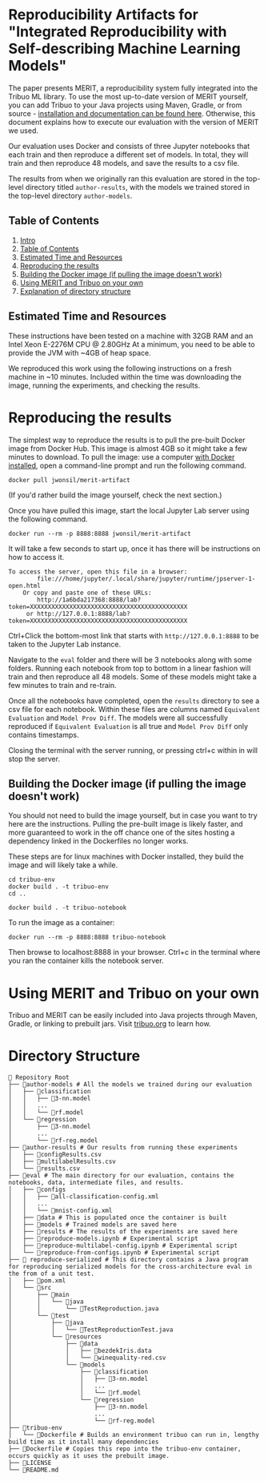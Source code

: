 # Reproducibility Artifacts for "Integrated Reproducibility with Self-describing Machine Learning Models"

The paper presents MERIT, a reproducibility system fully integrated into the Tribuo ML library. To use the most up-to-date version of MERIT yourself, you can add Tribuo to your Java projects using Maven, Gradle, or from source - [installation and documentation can be found here](https://tribuo.org). Otherwise, this document explains how to execute our evaluation with the version of MERIT we used. 

Our evaluation uses Docker and consists of three Jupyter notebooks that each train and then reproduce a different set of models. In total, they will train and then reproduce 48 models, and save the results to a csv file.

The results from when we originally ran this evaluation are stored in the top-level directory titled `author-results`, with the models we trained stored in the top-level directory `author-models`.

## Table of Contents
1. [Intro](#reproducibility-artifacts-for-integrated-reproducibility-with-self-describing-machine-learning-models)
2. [Table of Contents](#table-of-contents)
3. [Estimated Time and Resources](#estimated-time-and-resources)
4. [Reproducing the results](#reproducing-the-results)
5. [Building the Docker image (if pulling the image doesn't work)](#building-the-docker-image-if-pulling-the-image-doesnt-work)
6. [Using MERIT and Tribuo on your own](#using-merit-and-tribuo-on-your-own)
7. [Explanation of directory structure](#directory-structure)


## Estimated Time and Resources

These instructions have been tested on a machine with 32GB RAM and an Intel Xeon E-2276M CPU @ 2.80GHz
At a minimum, you need to be able to provide the JVM with ~4GB of heap space. 

We reproduced this work using the following instructions on a fresh machine in ~10 minutes. Included within the time was downloading the image, running the experiments, and checking the results. 

# Reproducing the results

The simplest way to reproduce the results is to pull the pre-built Docker image from Docker Hub. This image is almost 4GB so it might take a few minutes to download. To pull the image: use a computer [with Docker installed](https://docs.docker.com/get-docker/), open a command-line prompt and run the following command. 
```
docker pull jwonsil/merit-artifact
```
(If you'd rather build the image yourself, check the next section.)

Once you have pulled this image, start the local Jupyter Lab server using the following command.
```
docker run --rm -p 8888:8888 jwonsil/merit-artifact
```
It will take a few seconds to start up, once it has there will be instructions on how to access it. 
```
To access the server, open this file in a browser:
        file:///home/jupyter/.local/share/jupyter/runtime/jpserver-1-open.html
    Or copy and paste one of these URLs:
        http://1a6bda217368:8888/lab?token=XXXXXXXXXXXXXXXXXXXXXXXXXXXXXXXXXXXXXXXXXXXX
     or http://127.0.0.1:8888/lab?token=XXXXXXXXXXXXXXXXXXXXXXXXXXXXXXXXXXXXXXXXXXXX
```
Ctrl+Click the bottom-most link that starts with `http://127.0.0.1:8888` to be taken to the Jupyter Lab instance. 

Navigate to the `eval` folder and there will be 3 notebooks along with some folders. Running each notebook from top to bottom in a linear fashion will train and then reproduce all 48 models. Some of these models might take a few minutes to train and re-train. 

Once all the notebooks have completed, open the `results` directory to see a csv file for each notebook. Within these files are columns named `Equivalent Evaluation` and `Model Prov Diff`. The models were all successfully reproduced if  `Equivalent Evaluation` is all true and `Model Prov Diff` only contains timestamps. 

Closing the terminal with the server running, or pressing ctrl+c within in will stop the server. 

## Building the Docker image (if pulling the image doesn't work)

You should not need to build the image yourself, but in case you want to try here are the instructions. Pulling the pre-built image is likely faster, and more guaranteed to work in the off chance one of the sites hosting a dependency linked in the Dockerfiles no longer works.

These steps are for linux machines with Docker installed, they build the image and will likely take a while. 
```
cd tribuo-env
docker build . -t tribuo-env
cd ..

docker build . -t tribuo-notebook
```

To run the image as a container:
```
docker run --rm -p 8888:8888 tribuo-notebook
```
Then browse to localhost:8888 in your browser. Ctrl+c in the terminal where you ran the container kills the notebook server. 

# Using MERIT and Tribuo on your own
Tribuo and MERIT can be easily included into Java projects through Maven, Gradle, or linking to prebuilt jars. Visit [tribuo.org](https://tribuo.org) to learn how. 

# Directory Structure

```
📂 Repository Root
├── 📂author-models # All the models we trained during our evaluation
│   ├── 📂classification 
│   │   ├── 📜3-nn.model
│   │   ...
│   │   └── 📜rf.model
│   └── 📂regression
│       ├── 📜3-nn.model
│       ...
│       └── 📜rf-reg.model
├── 📂author-results # Our results from running these experiments
│   ├── 📜configResults.csv
│   ├── 📜multilabelResults.csv
│   └── 📜results.csv
├── 📂eval # The main directory for our evaluation, contains the notebooks, data, intermediate files, and results.
│   ├── 📂configs
│   │   ├── 📜all-classification-config.xml
│   │   ...
│   │   └── 📜mnist-config.xml
│   ├── 📂data # This is populated once the container is built
│   ├── 📂models # Trained models are saved here
│   ├── 📂results # The results of the experiments are saved here
│   ├── 📜reproduce-models.ipynb # Experimental script
│   ├── 📜reproduce-multilabel-config.ipynb # Experimental script
│   └── 📜reproduce-from-configs.ipynb # Experimental script
├── 📂 reproduce-serialized # This directory contains a Java program for reproducing serialized models for the cross-architecture eval in the from of a unit test. 
│   ├── 📜pom.xml
│   └── 📂src
│       ├── 📂main
│       │   └── 📂java
│       │       └── 📜TestReproduction.java
│       └── 📂test
│           ├── 📂java
│           │   └── 📜TestReproductionTest.java
│           └── 📂resources
│               ├── 📂data
│               │   ├── 📜bezdekIris.data
│               │   └── 📜winequality-red.csv
│               └── 📂models
│                   ├── 📂classification
│                   │   ├── 📜3-nn.model
│                   │   ...
│                   │   └── 📜rf.model
│                   └── 📂regression
│                       ├── 📜3-nn.model
│                       ...
│                       └── 📜rf-reg.model
├── 📂tribuo-env
│   └── 📜Dockerfile # Builds an environment tribuo can run in, lengthy build time as it install many dependencies
├── 📜Dockerfile # Copies this repo into the tribuo-env container, occurs quickly as it uses the prebuilt image.
├── 📜LICENSE
└── 📜README.md

```
